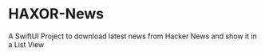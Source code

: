 # HAXOR-News 

A SwiftUI Project to download latest news from Hacker News and show it in a List View 
